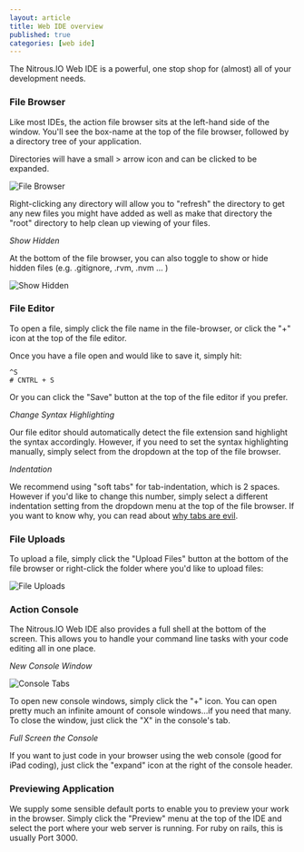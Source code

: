 ```yaml
---
layout: article
title: Web IDE overview
published: true
categories: [web ide]
---
```


The Nitrous.IO Web IDE is a powerful, one stop shop for (almost) all of your development needs.

### File Browser

Like most IDEs, the action file browser sits at the left-hand side of the window. You'll see the box-name at the top of the file browser, followed by a directory tree of your application.

Directories will have a small > arrow icon and can be clicked to be expanded.

![File Browser](https://raw.github.com/action-io/action-assets/master/support/screenshots/file-browser.png)

Right-clicking any directory will allow you to "refresh" the directory to get any new files you might have added as well as make that directory the "root" directory to help clean up viewing of your files.

_Show Hidden_

At the bottom of the file browser, you can also toggle to show or hide hidden files (e.g. .gitignore, .rvm, .nvm … )

![Show Hidden](https://raw.github.com/action-io/action-assets/master/support/screenshots/show-hidden.png)

### File Editor

To open a file, simply click the file name in the file-browser, or click the "+" icon at the top of the file editor.

Once you have a file open and would like to save it, simply hit:

    ^S
    # CNTRL + S

Or you can click the "Save" button at the top of the file editor if you prefer.

_Change Syntax Highlighting_

Our file editor should automatically detect the file extension sand highlight the syntax accordingly. However, if you need to set the syntax highlighting manually, simply select from the dropdown at the top of the file browser.

_Indentation_

We recommend using "soft tabs" for tab-indentation, which is 2 spaces. However if you'd like to change this number, simply select a different indentation setting from the dropdown menu at the top of the file browser. If you want to know why, you can read about [why tabs are evil](http://www.emacswiki.org/emacs/TabsAreEvil).

### File Uploads

To upload a file, simply click the "Upload Files" button at the bottom of the file browser or right-click the folder where you'd like to upload files:

![File Uploads](https://raw.github.com/action-io/action-assets/master/support/screenshots/file-uploads-1.png)

### Action Console

The Nitrous.IO Web IDE also provides a full shell at the bottom of the screen. This allows you to handle your command line tasks with your code editing all in one place.

_New Console Window_

![Console Tabs](https://raw.github.com/action-io/action-assets/master/support/screenshots/console-tabs.png)

To open new console windows, simply click the "+" icon. You can open pretty much an infinite amount of console windows…if you need that many. To close the window, just click the "X" in the console's tab.

_Full Screen the Console_

If you want to just code in your browser using the web console (good for iPad coding), just click the "expand" icon at the right of the console header.

### Previewing Application

We supply some sensible default ports to enable you to preview your work in the browser. Simply click the "Preview" menu at the top of the IDE and select the port where your web server is running.  For ruby on rails, this is usually Port 3000.
